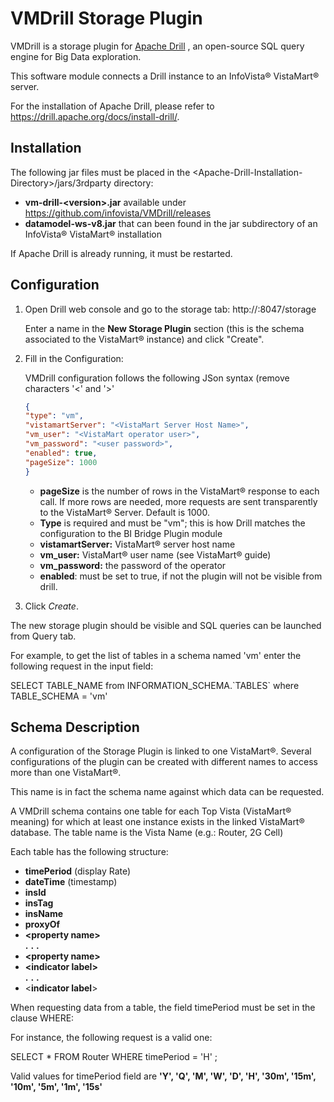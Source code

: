 # VMDrill Storage Plugin

VMDrill is a storage plugin for [Apache
Drill](https://drill.apache.org/) , an open-source SQL query engine for
Big Data exploration.

This software module connects a Drill instance to an InfoVista&reg;
VistaMart&reg; server.

For the installation of Apache Drill, please refer to https://drill.apache.org/docs/install-drill/.

## Installation

The following jar files must be placed in the \<Apache-Drill-Installation-Directory\>/jars/3rdparty directory:
* **vm-drill-\<version\>.jar** available under https://github.com/infovista/VMDrill/releases
* **datamodel-ws-v8.jar** that can been found in the jar subdirectory of an
InfoVista&reg; VistaMart&reg; installation

If Apache Drill is already running, it must be restarted.

## Configuration

1. Open Drill web console and go to the storage tab: http://<IP address>:8047/storage

   Enter a name in the **New Storage
Plugin** section (this is the schema associated to the VistaMart&reg;
instance) and click \"Create\".

2. Fill in the Configuration:

   VMDrill configuration follows the following JSon syntax (remove characters 
\'\<\' and \'\>\'

   ```json
   {
   "type": "vm",
   "vistamartServer": "<VistaMart Server Host Name>",
   "vm_user": "<VistaMart operator user>",
   "vm_password": "<user password>",
   "enabled": true,
   "pageSize": 1000
   }
   ```

   - **pageSize** is the number of rows in the VistaMart&reg; response to
    each call. If more rows are needed, more requests are sent
    transparently to the VistaMart&reg; Server. Default is 1000.
   - **Type** is required and must be \"vm\"; this is how Drill matches
    the configuration to the BI Bridge Plugin module
   - **vistamartServer:** VistaMart&reg; server host name
   - **vm\_user:** VistaMart&reg; user name (see VistaMart&reg; guide)
   - **vm\_password:** the password of the operator
   - **enabled**: must be set to true, if not the plugin will not be
    visible from drill.
  
3. Click *Create*.

The new storage plugin should be visible and SQL queries can be launched
from Query tab.

For example, to get the list of tables in a schema named \'vm\' enter
the following request in the input field:

SELECT TABLE\_NAME from INFORMATION\_SCHEMA.\`TABLES\` where
TABLE\_SCHEMA = \'vm\'

## Schema Description

A configuration of the Storage Plugin is linked to one VistaMart&reg;.
Several configurations of the plugin can be created with different names
to access more than one VistaMart&reg;.

This name is in fact the schema name against which data can be requested.

A VMDrill schema contains one table for each Top Vista (VistaMart&reg;
meaning) for which at least one instance exists in the linked VistaMart&reg;
database. The table name is the Vista Name (e.g.: Router, 2G Cell)

Each table has the following structure:

- **timePeriod** (display Rate)
- **dateTime** (timestamp)
- **insId**
- **insTag**
- **insName**
- **proxyOf**
- **\<property name\>**  
**.** **.** **.**
- **\<property name\>**
- **\<indicator label\>**  
**.** **.** **.**
- \<**indicator label**\>

When requesting data from a table, the field timePeriod must be set in
the clause WHERE:

For instance, the following request is a valid one:

SELECT \* FROM Router WHERE timePeriod = \'H\' ;

Valid values for timePeriod field are **\'Y\', \'Q\', \'M\', \'W\',
\'D\', \'H\', \'30m\', \'15m\', \'10m\', \'5m\', \'1m\', \'15s\'**
